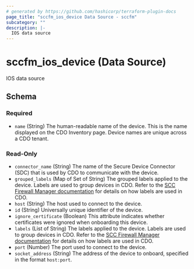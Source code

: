 ```yaml
---
# generated by https://github.com/hashicorp/terraform-plugin-docs
page_title: "sccfm_ios_device Data Source - sccfm"
subcategory: ""
description: |-
  IOS data source
---
```


# sccfm_ios_device (Data Source)

IOS data source



<!-- schema generated by tfplugindocs -->
## Schema

### Required

- `name` (String) The human-readable name of the device. This is the name displayed on the CDO Inventory page. Device names are unique across a CDO tenant.

### Read-Only

- `connector_name` (String) The name of the Secure Device Connector (SDC) that is used by CDO to communicate with the device.
- `grouped_labels` (Map of Set of String) The grouped labels applied to the device. Labels are used to group devices in CDO. Refer to the [SCC Firewall Manager documentation](https://docs.manage.security.cisco.com/t-applying-labels-to-devices-and-objects.html#!c-labels-and-filtering.html) for details on how labels are used in CDO.
- `host` (String) The host used to connect to the device.
- `id` (String) Universally unique identifier of the device.
- `ignore_certificate` (Boolean) This attribute indicates whether certificates were ignored when onboarding this device.
- `labels` (List of String) The labels applied to the device. Labels are used to group devices in CDO. Refer to the [SCC Firewall Manager documentation](https://docs.manage.security.cisco.com/t-applying-labels-to-devices-and-objects.html#!c-labels-and-filtering.html) for details on how labels are used in CDO.
- `port` (Number) The port used to connect to the device.
- `socket_address` (String) The address of the device to onboard, specified in the format `host:port`.
